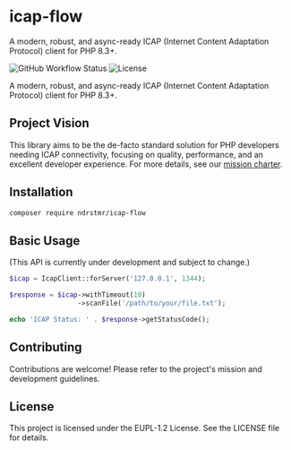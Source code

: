 # icap-flow
A modern, robust, and async-ready ICAP (Internet Content Adaptation Protocol) client for PHP 8.3+.

![GitHub Workflow Status](https://img.shields.io/github/actions/workflow/status/ndrstmr/icap-flow/ci.yml?branch=main)
![License](https://img.shields.io/github/license/ndrstmr/icap-flow)

A modern, robust, and async-ready ICAP (Internet Content Adaptation Protocol) client for PHP 8.3+.

## Project Vision

This library aims to be the de-facto standard solution for PHP developers needing ICAP connectivity, focusing on quality, performance, and an excellent developer experience. For more details, see our [mission charter](docs/agent.md).

## Installation

```bash
composer require ndrstmr/icap-flow
```

## Basic Usage

(This API is currently under development and subject to change.)

```php
$icap = IcapClient::forServer('127.0.0.1', 1344);

$response = $icap->withTimeout(10)
                 ->scanFile('/path/to/your/file.txt');

echo 'ICAP Status: ' . $response->getStatusCode();
```

## Contributing

Contributions are welcome! Please refer to the project's mission and development guidelines.

## License

This project is licensed under the EUPL-1.2 License. See the LICENSE file for details.

